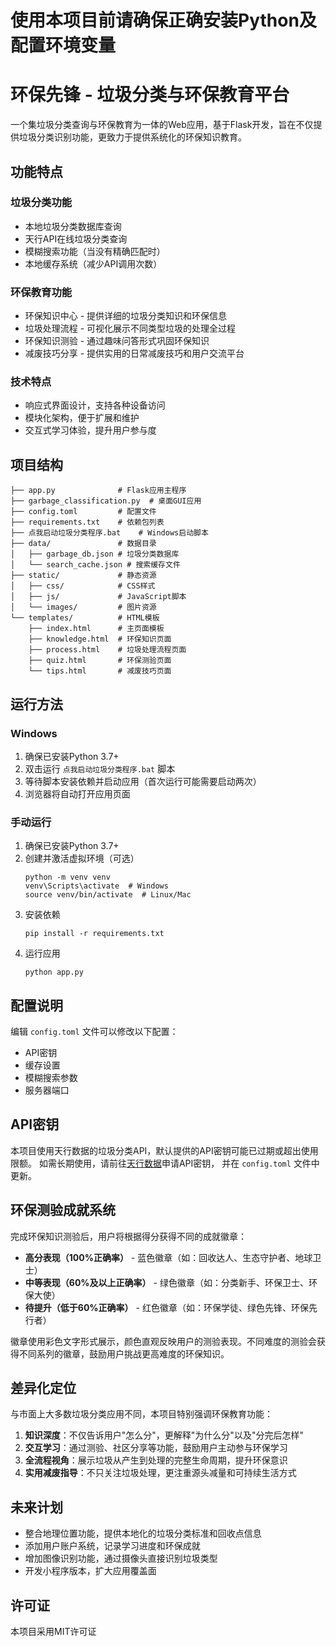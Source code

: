# 使用本项目前请确保正确安装Python及配置环境变量

# 环保先锋 - 垃圾分类与环保教育平台

一个集垃圾分类查询与环保教育为一体的Web应用，基于Flask开发，旨在不仅提供垃圾分类识别功能，更致力于提供系统化的环保知识教育。

## 功能特点

### 垃圾分类功能
- 本地垃圾分类数据库查询
- 天行API在线垃圾分类查询
- 模糊搜索功能（当没有精确匹配时）
- 本地缓存系统（减少API调用次数）

### 环保教育功能
- 环保知识中心 - 提供详细的垃圾分类知识和环保信息
- 垃圾处理流程 - 可视化展示不同类型垃圾的处理全过程
- 环保知识测验 - 通过趣味问答形式巩固环保知识
- 减废技巧分享 - 提供实用的日常减废技巧和用户交流平台

### 技术特点
- 响应式界面设计，支持各种设备访问
- 模块化架构，便于扩展和维护
- 交互式学习体验，提升用户参与度

## 项目结构

```
├── app.py              # Flask应用主程序
├── garbage_classification.py  # 桌面GUI应用
├── config.toml         # 配置文件
├── requirements.txt    # 依赖包列表
├── 点我启动垃圾分类程序.bat    # Windows启动脚本
├── data/               # 数据目录
│   ├── garbage_db.json # 垃圾分类数据库
│   └── search_cache.json # 搜索缓存文件
├── static/             # 静态资源
│   ├── css/            # CSS样式
│   ├── js/             # JavaScript脚本
│   └── images/         # 图片资源
└── templates/          # HTML模板
    ├── index.html      # 主页面模板
    ├── knowledge.html  # 环保知识页面
    ├── process.html    # 垃圾处理流程页面
    ├── quiz.html       # 环保测验页面
    └── tips.html       # 减废技巧页面
```

## 运行方法

### Windows

1. 确保已安装Python 3.7+
2. 双击运行 `点我启动垃圾分类程序.bat` 脚本
3. 等待脚本安装依赖并启动应用（首次运行可能需要启动两次）
4. 浏览器将自动打开应用页面

### 手动运行

1. 确保已安装Python 3.7+
2. 创建并激活虚拟环境（可选）
   ```
   python -m venv venv
   venv\Scripts\activate  # Windows
   source venv/bin/activate  # Linux/Mac
   ```
3. 安装依赖
   ```
   pip install -r requirements.txt
   ```
4. 运行应用
   ```
   python app.py
   ```

## 配置说明

编辑 `config.toml` 文件可以修改以下配置：

- API密钥
- 缓存设置
- 模糊搜索参数
- 服务器端口

## API密钥

本项目使用天行数据的垃圾分类API，默认提供的API密钥可能已过期或超出使用限额。
如需长期使用，请前往[天行数据](https://www.tianapi.com/)申请API密钥，
并在 `config.toml` 文件中更新。

## 环保测验成就系统

完成环保知识测验后，用户将根据得分获得不同的成就徽章：

- **高分表现（100%正确率）** - 蓝色徽章（如：回收达人、生态守护者、地球卫士）
- **中等表现（60%及以上正确率）** - 绿色徽章（如：分类新手、环保卫士、环保大使） 
- **待提升（低于60%正确率）** - 红色徽章（如：环保学徒、绿色先锋、环保先行者）

徽章使用彩色文字形式展示，颜色直观反映用户的测验表现。不同难度的测验会获得不同系列的徽章，鼓励用户挑战更高难度的环保知识。

## 差异化定位

与市面上大多数垃圾分类应用不同，本项目特别强调环保教育功能：

1. **知识深度**：不仅告诉用户"怎么分"，更解释"为什么分"以及"分完后怎样"
2. **交互学习**：通过测验、社区分享等功能，鼓励用户主动参与环保学习
3. **全流程视角**：展示垃圾从产生到处理的完整生命周期，提升环保意识
4. **实用减废指导**：不只关注垃圾处理，更注重源头减量和可持续生活方式

## 未来计划

- 整合地理位置功能，提供本地化的垃圾分类标准和回收点信息
- 添加用户账户系统，记录学习进度和环保成就
- 增加图像识别功能，通过摄像头直接识别垃圾类型
- 开发小程序版本，扩大应用覆盖面

## 许可证

本项目采用MIT许可证